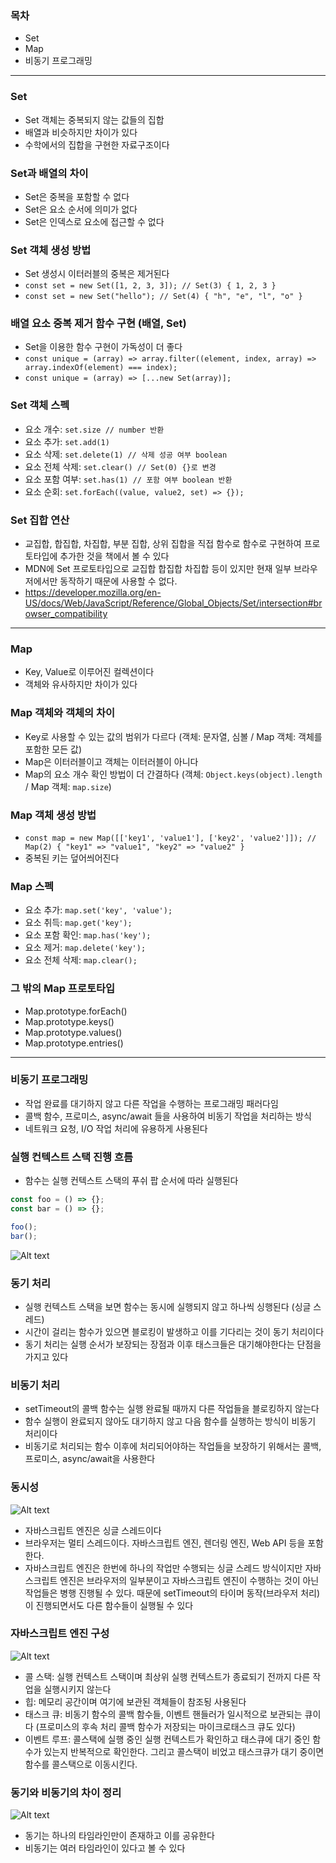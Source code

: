 ### 목차

- Set
- Map
- 비동기 프로그래밍

---

### Set

- Set 객체는 중복되지 않는 값들의 집합
- 배열과 비슷하지만 차이가 있다
- 수학에서의 집합을 구현한 자료구조이다

### Set과 배열의 차이

- Set은 중복을 포함할 수 없다
- Set은 요소 순서에 의미가 없다
- Set은 인덱스로 요소에 접근할 수 없다

### Set 객체 생성 방법

- Set 생성시 이터러블의 중복은 제거된다
- `const set = new Set([1, 2, 3, 3]); // Set(3) { 1, 2, 3 }`
- `const set = new Set("hello"); // Set(4) { "h", "e", "l", "o" }`

### 배열 요소 중복 제거 함수 구현 (배열, Set)

- Set을 이용한 함수 구현이 가독성이 더 좋다
- `const unique = (array) => array.filter((element, index, array) => array.indexOf(element) === index);`
- `const unique = (array) => [...new Set(array)];`

### Set 객체 스펙

- 요소 개수: `set.size // number 반환`
- 요소 추가: `set.add(1)`
- 요소 삭제: `set.delete(1) // 삭제 성공 여부 boolean`
- 요소 전체 삭제: `set.clear() // Set(0) {}로 변경`
- 요소 포함 여부: `set.has(1) // 포함 여부 boolean 반환`
- 요소 순회: `set.forEach((value, value2, set) => {});`

### Set 집합 연산

- 교집합, 합집합, 차집합, 부분 집합, 상위 집합을 직접 함수로 함수로 구현하여 프로토타입에 추가한 것을 책에서 볼 수 있다
- MDN에 Set 프로토타입으로 교집합 합집합 차집합 등이 있지만 현재 일부 브라우저에서만 동작하기 때문에 사용할 수 없다.
- https://developer.mozilla.org/en-US/docs/Web/JavaScript/Reference/Global_Objects/Set/intersection#browser_compatibility

---

### Map

- Key, Value로 이루어진 컬렉션이다
- 객체와 유사하지만 차이가 있다

### Map 객체와 객체의 차이

- Key로 사용할 수 있는 값의 범위가 다르다 (객체: 문자열, 심볼 / Map 객체: 객체를 포함한 모든 값)
- Map은 이터러블이고 객체는 이터러블이 아니다
- Map의 요소 개수 확인 방법이 더 간결하다 (객체: `Object.keys(object).length` / Map 객체: `map.size`)

### Map 객체 생성 방법

- `const map = new Map([['key1', 'value1'], ['key2', 'value2']]); // Map(2) { "key1" => "value1", "key2" => "value2" }`
- 중복된 키는 덮어씌어진다

### Map 스펙

- 요소 추가: `map.set('key', 'value');`
- 요소 취득: `map.get('key');`
- 요소 포함 확인: `map.has('key');`
- 요소 제거: `map.delete('key');`
- 요소 전체 삭제: `map.clear();`

### 그 밖의 Map 프로토타입

- Map.prototype.forEach()
- Map.prototype.keys()
- Map.prototype.values()
- Map.prototype.entries()

---

### 비동기 프로그래밍

- 작업 완료를 대기하지 않고 다른 작업을 수행하는 프로그래밍 패러다임
- 콜백 함수, 프로미스, async/await 들을 사용하여 비동기 작업을 처리하는 방식
- 네트워크 요청, I/O 작업 처리에 유용하게 사용된다

### 실행 컨텍스트 스택 진행 흐름

- 함수는 실행 컨텍스트 스택의 푸쉬 팝 순서에 따라 실행된다

```javascript
const foo = () => {};
const bar = () => {};

foo();
bar();
```

![Alt text](image.png)

### 동기 처리

- 실행 컨텍스트 스택을 보면 함수는 동시에 실행되지 않고 하나씩 싱행된다 (싱글 스레드)
- 시간이 걸리는 함수가 있으면 블로킹이 발생하고 이를 기다리는 것이 동기 처리이다
- 동기 처리는 실행 순서가 보장되는 장점과 이후 태스크들은 대기해야한다는 단점을 가지고 있다

### 비동기 처리

- setTimeout의 콜백 함수는 실행 완료될 때까지 다른 작업들을 블로킹하지 않는다
- 함수 실행이 완료되지 않아도 대기하지 않고 다음 함수를 실행하는 방식이 비동기 처리이다
- 비동기로 처리되는 함수 이후에 처리되어야하는 작업들을 보장하기 위해서는 콜백, 프로미스, async/await을 사용한다

### 동시성

![Alt text](image-3.png)

- 자바스크립트 엔진은 싱글 스레드이다
- 브라우저는 멀티 스레드이다. 자바스크립트 엔진, 렌더링 엔진, Web API 등을 포함한다.
- 자바스크립트 엔진은 한번에 하나의 작업만 수행되는 싱글 스레드 방식이지만 자바스크립트 엔진은 브라우저의 일부분이고 자바스크립트 엔진이 수행하는 것이 아닌 작업들은 병행 진행될 수 있다. 때문에 setTimeout의 타이머 동작(브라우저 처리)이 진행되면서도 다른 함수들이 실행될 수 있다

### 자바스크립트 엔진 구성

![Alt text](image-2.png)

- 콜 스택: 실행 컨텍스트 스택이며 최상위 실행 컨텍스트가 종료되기 전까지 다른 작업을 실행시키지 않는다
- 힙: 메모리 공간이며 여기에 보관된 객체들이 참조됭 사용된다
- 태스크 큐: 비동기 함수의 콜백 함수들, 이벤트 핸들러가 일시적으로 보관되는 큐이다 (프로미스의 후속 처리 콜백 함수가 저장되는 마이크로태스크 큐도 있다)
- 이벤트 루프: 콜스택에 실행 중인 실행 컨텍스트가 확인하고 태스큐에 대기 중인 함수가 있는지 반복적으로 확인한다. 그리고 콜스택이 비었고 태스크큐가 대기 중이면 함수를 콜스택으로 이동시킨다.

### 동기와 비동기의 차이 정리

![Alt text](image-1.png)

- 동기는 하나의 타임라인만이 존재하고 이를 공유한다
- 비동기는 여러 타임라인이 있다고 볼 수 있다
